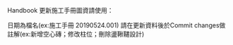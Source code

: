 Handbook
更新施工手冊圖資請使用：

日期為檔名(ex:施工手冊 20190524.001)
請在更新資料後於Commit changes做註解(ex:新增空心磚；修改柱位；刪除盪鞦韆設計)
